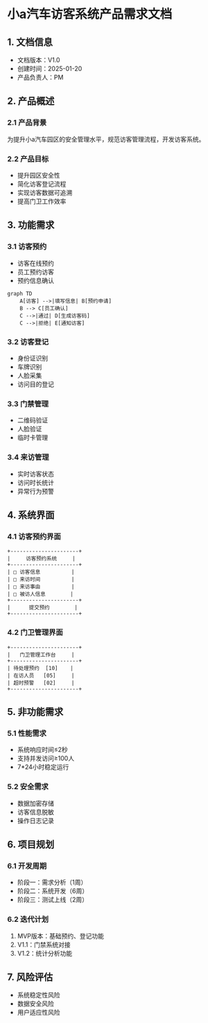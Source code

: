 # 小a汽车访客系统产品需求文档

## 1. 文档信息

- 文档版本：V1.0
- 创建时间：2025-01-20
- 产品负责人：PM

## 2. 产品概述

### 2.1 产品背景
为提升小a汽车园区的安全管理水平，规范访客管理流程，开发访客系统。

### 2.2 产品目标
- 提升园区安全性
- 简化访客登记流程
- 实现访客数据可追溯
- 提高门卫工作效率

## 3. 功能需求

### 3.1 访客预约
- 访客在线预约
- 员工预约访客
- 预约信息确认

```mermaid
graph TD
    A[访客] -->|填写信息| B[预约申请]
    B --> C[员工确认]
    C -->|通过| D[生成访客码]
    C -->|拒绝| E[通知访客]
```

### 3.2 访客登记
- 身份证识别
- 车牌识别
- 人脸采集
- 访问目的登记

### 3.3 门禁管理
- 二维码验证
- 人脸验证
- 临时卡管理

### 3.4 来访管理
- 实时访客状态
- 访问时长统计
- 异常行为预警

## 4. 系统界面

### 4.1 访客预约界面
```
+----------------------+
|     访客预约系统     |
+----------------------+
| □ 访客信息          |
| □ 来访时间          |
| □ 来访事由          |
| □ 被访人信息        |
+----------------------+
|      提交预约        |
+----------------------+
```

### 4.2 门卫管理界面
```
+----------------------+
|   门卫管理工作台     |
+----------------------+
| 待处理预约  [10]    |
| 在访人员   [05]     |
| 超时预警   [02]     |
+----------------------+
```

## 5. 非功能需求

### 5.1 性能需求
- 系统响应时间≤2秒
- 支持并发访问≥100人
- 7*24小时稳定运行

### 5.2 安全需求
- 数据加密存储
- 访客信息脱敏
- 操作日志记录

## 6. 项目规划

### 6.1 开发周期
- 阶段一：需求分析（1周）
- 阶段二：系统开发（6周）
- 阶段三：测试上线（2周）

### 6.2 迭代计划
1. MVP版本：基础预约、登记功能
2. V1.1：门禁系统对接
3. V1.2：统计分析功能

## 7. 风险评估

- 系统稳定性风险
- 数据安全风险
- 用户适应性风险